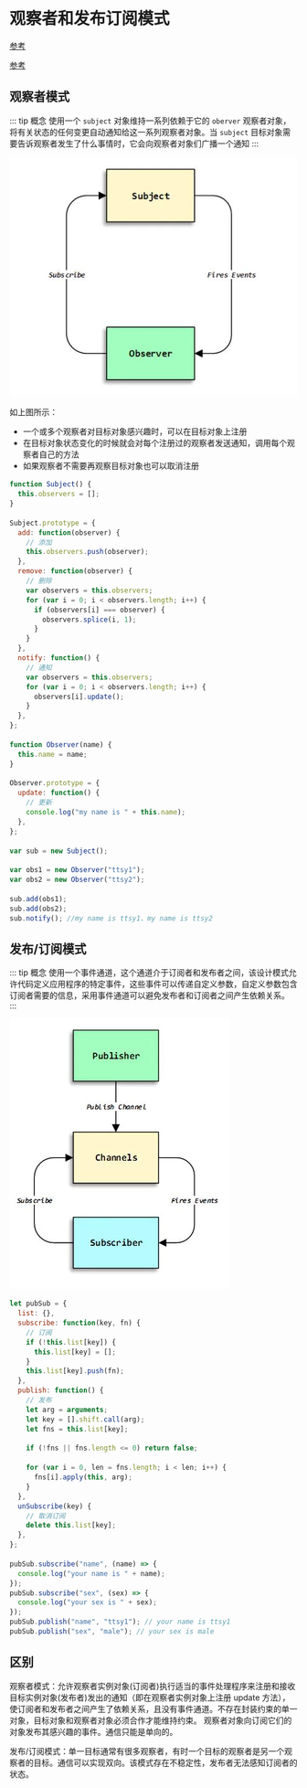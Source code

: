 # 观察者和发布订阅模式

[参考](https://juejin.im/post/5bb1bb616fb9a05d2b6dccfa)

[参考](https://juejin.im/post/5b125ad3e51d450688133f22#comment)

## 观察者模式

::: tip 概念
使用一个 `subject` 对象维持一系列依赖于它的 `oberver` 观察者对象，将有关状态的任何变更自动通知给这一系列观察者对象。当 `subject` 目标对象需要告诉观察者发生了什么事情时，它会向观察者对象们广播一个通知
:::

![观察者模式](/js_observer_1.jpg)

如上图所示：

- 一个或多个观察者对目标对象感兴趣时，可以在目标对象上注册
- 在目标对象状态变化的时候就会对每个注册过的观察者发送通知，调用每个观察者自己的方法
- 如果观察者不需要再观察目标对象也可以取消注册

```js
function Subject() {
  this.observers = [];
}

Subject.prototype = {
  add: function(observer) {
    // 添加
    this.observers.push(observer);
  },
  remove: function(observer) {
    // 删除
    var observers = this.observers;
    for (var i = 0; i < observers.length; i++) {
      if (observers[i] === observer) {
        observers.splice(i, 1);
      }
    }
  },
  notify: function() {
    // 通知
    var observers = this.observers;
    for (var i = 0; i < observers.length; i++) {
      observers[i].update();
    }
  },
};

function Observer(name) {
  this.name = name;
}

Observer.prototype = {
  update: function() {
    // 更新
    console.log("my name is " + this.name);
  },
};

var sub = new Subject();

var obs1 = new Observer("ttsy1");
var obs2 = new Observer("ttsy2");

sub.add(obs1);
sub.add(obs2);
sub.notify(); //my name is ttsy1、my name is ttsy2
```

## 发布/订阅模式

::: tip 概念
使用一个事件通道，这个通道介于订阅者和发布者之间，该设计模式允许代码定义应用程序的特定事件，这些事件可以传递自定义参数，自定义参数包含订阅者需要的信息，采用事件通道可以避免发布者和订阅者之间产生依赖关系。
:::

![发布订阅模式](/js_observer_2.jpg)

```js
let pubSub = {
  list: {},
  subscribe: function(key, fn) {
    // 订阅
    if (!this.list[key]) {
      this.list[key] = [];
    }
    this.list[key].push(fn);
  },
  publish: function() {
    // 发布
    let arg = arguments;
    let key = [].shift.call(arg);
    let fns = this.list[key];

    if (!fns || fns.length <= 0) return false;

    for (var i = 0, len = fns.length; i < len; i++) {
      fns[i].apply(this, arg);
    }
  },
  unSubscribe(key) {
    // 取消订阅
    delete this.list[key];
  },
};

pubSub.subscribe("name", (name) => {
  console.log("your name is " + name);
});
pubSub.subscribe("sex", (sex) => {
  console.log("your sex is " + sex);
});
pubSub.publish("name", "ttsy1"); // your name is ttsy1
pubSub.publish("sex", "male"); // your sex is male
```

## 区别

观察者模式：允许观察者实例对象(订阅者)执行适当的事件处理程序来注册和接收目标实例对象(发布者)发出的通知（即在观察者实例对象上注册 update 方法），使订阅者和发布者之间产生了依赖关系，且没有事件通道。不存在封装约束的单一对象，目标对象和观察者对象必须合作才能维持约束。 观察者对象向订阅它们的对象发布其感兴趣的事件。通信只能是单向的。

发布/订阅模式：单一目标通常有很多观察者，有时一个目标的观察者是另一个观察者的目标。通信可以实现双向。该模式存在不稳定性，发布者无法感知订阅者的状态。
